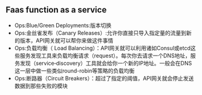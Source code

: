 ## Faas function as a service

* Ops:Blue/Green Deployments:版本切换
* Ops:金丝雀发布（Canary Releases）:允许你直接只导入指定量的流量到新的版本，API网关就可以帮你来做这件事情
* Ops:负载均衡（ Load Balancing）：API网关就可以利用诸如Consul或etcd这些服务发现工具来负载均衡请求（request）。每次你去请求一个DNS地址，服务发现（service‑discovery）工具就会给你一个新的IP地址。一般会在DNS这一层中做一些类似round-robin等策略的负载均衡
* Ops:断路器（Circuit Breakers）：超过了指定的阈值，API网关就会停止发送数据到那些失败的模块
